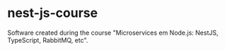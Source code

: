 # nest-js-course
Software created during the course "Microservices em Node.js: NestJS, TypeScript, RabbitMQ, etc".
